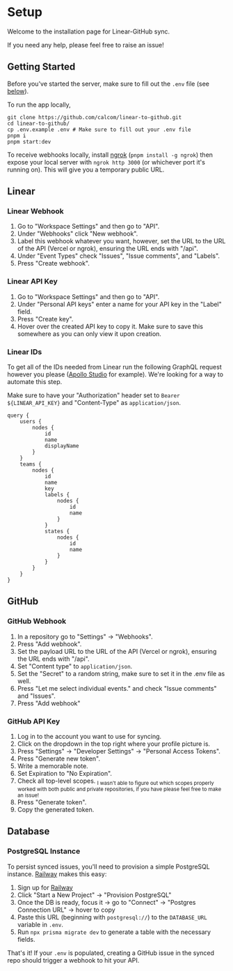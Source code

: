 # Setup

Welcome to the installation page for Linear-GitHub sync.

If you need any help, please feel free to raise an issue!

## Getting Started

Before you've started the server, make sure to fill out the `.env` file (see [below](#linear-ids)).

To run the app locally,

```
git clone https://github.com/calcom/linear-to-github.git
cd linear-to-github/
cp .env.example .env # Make sure to fill out your .env file
pnpm i
pnpm start:dev
```

To receive webhooks locally, install [ngrok](https://ngrok.com) (`pnpm install -g ngrok`) then expose your local server with `ngrok http 3000` (or whichever port it's running on). This will give you a temporary public URL.

## Linear

### Linear Webhook

1. Go to "Workspace Settings" and then go to "API".
2. Under "Webhooks" click "New webhook".
3. Label this webhook whatever you want, however, set the URL to the URL of the API (Vercel or ngrok), ensuring the URL ends with "/api".
4. Under "Event Types" check "Issues", "Issue comments", and "Labels".
5. Press "Create webhook".

### Linear API Key

1. Go to "Workspace Settings" and then go to "API".
2. Under "Personal API keys" enter a name for your API key in the "Label" field.
3. Press "Create key".
4. Hover over the created API key to copy it. Make sure to save this somewhere as you can only view it upon creation.

### Linear IDs

To get all of the IDs needed from Linear run the following GraphQL request however you please ([Apollo Studio](https://studio.apollographql.com) for example). We're looking for a way to automate this step.

Make sure to have your "Authorization" header set to `Bearer ${LINEAR_API_KEY}` and "Content-Type" as `application/json`.

```
query {
	users {
		nodes {
			id
			name
			displayName
		}
	}
	teams {
		nodes {
			id
			name
			key
			labels {
				nodes {
					id
					name
				}
			}
			states {
				nodes {
					id
					name
				}
			}
		}
	}
}
```

## GitHub

### GitHub Webhook

1. In a repository go to "Settings" -> "Webhooks".
2. Press "Add webhook".
3. Set the payload URL to the URL of the API (Vercel or ngrok), ensuring the URL ends with "/api".
4. Set "Content type" to `application/json`.
5. Set the "Secret" to a random string, make sure to set it in the .env file as well.
6. Press "Let me select individual events." and check "Issue comments" and "Issues".
7. Press "Add webhook"

### GitHub API Key

1. Log in to the account you want to use for syncing.
2. Click on the dropdown in the top right where your profile picture is.
3. Press "Settings" -> "Developer Settings" -> "Personal Access Tokens".
4. Press "Generate new token".
5. Write a memorable note.
6. Set Expiration to "No Expiration".
7. Check all top-level scopes. <sub>I wasn't able to figure out which scopes properly worked with both public and private repositories, if you have please feel free to make an issue!</sub>
8. Press "Generate token".
9. Copy the generated token.

## Database

### PostgreSQL Instance

To persist synced issues, you'll need to provision a simple PostgreSQL instance. [Railway](https://docs.railway.app/databases/postgresql) makes this easy:

1. Sign up for [Railway](https://railway.app/)
2. Click "Start a New Project" -> "Provision PostgreSQL"
3. Once the DB is ready, focus it -> go to "Connect" -> "Postgres Connection URL" -> hover to copy
4. Paste this URL (beginning with `postgresql://`) to the `DATABASE_URL` variable in `.env`.
5. Run `npx prisma migrate dev` to generate a table with the necessary fields.

That's it! If your `.env` is populated, creating a GitHub issue in the synced repo should trigger a webhook to hit your API.

